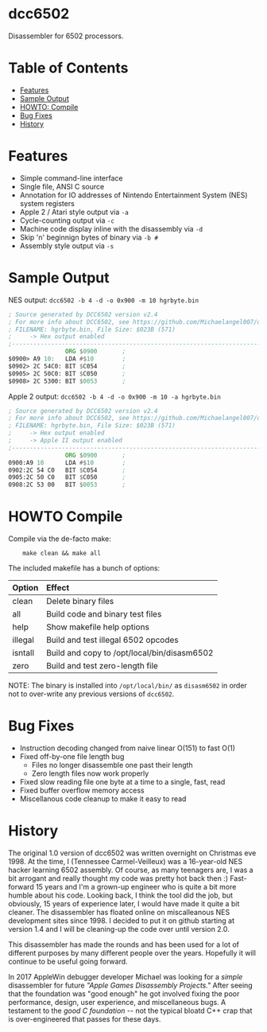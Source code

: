 dcc6502
=======

Disassembler for 6502 processors.

# Table of Contents
* [Features](#features)
* [Sample Output](#sample-output)
* [HOWTO: Compile](#howto-compile)
* [Bug Fixes](#bug-fixes)
* [History](#history)

# Features

* Simple command-line interface
* Single file, ANSI C source
* Annotation for IO addresses of Nintendo Entertainment System (NES) system registers
* Apple 2 / Atari style output via `-a`
* Cycle-counting output via `-c`
* Machine code display inline with the disassembly via `-d`
* Skip 'n' beginnign bytes of binary via `-b #`
* Assembly style output via `-s`

# Sample Output

NES output: `dcc6502 -b 4 -d -o 0x900 -m 10 hgrbyte.bin`

```asm
; Source generated by DCC6502 version v2.4
; For more info about DCC6502, see https://github.com/Michaelangel007/dcc6502
; FILENAME: hgrbyte.bin, File Size: $023B (571)
;     -> Hex output enabled
;---------------------------------------------------------------------------
                ORG $0900       ;
$0900> A9 10:   LDA #$10        ;
$0902> 2C 54C0: BIT $C054       ;
$0905> 2C 50C0: BIT $C050       ;
$0908> 2C 5300: BIT $0053       ;
```

Apple 2 output: `dcc6502 -b 4 -d -o 0x900 -m 10 -a hgrbyte.bin`

```asm
; Source generated by DCC6502 version v2.4
; For more info about DCC6502, see https://github.com/Michaelangel007/dcc6502
; FILENAME: hgrbyte.bin, File Size: $023B (571)
;     -> Hex output enabled
;     -> Apple II output enabled
;---------------------------------------------------------------------------
                ORG $0900       ;
0900:A9 10      LDA #$10        ;
0902:2C 54 C0   BIT $C054       ;
0905:2C 50 C0   BIT $C050       ;
0908:2C 53 00   BIT $0053       ;
```


# HOWTO Compile

Compile via the de-facto make:

```
    make clean && make all
```

The included makefile has a bunch of options:

|Option |Effect|
|:------|:-----|
|clean  |Delete binary files                        |
|all    |Build code and binary test files           |
|help   |Show makefile help options                 |
|illegal|Build and test illegal 6502 opcodes        |
|isntall|Build and copy to /opt/local/bin/disasm6502|
|zero   |Build and test zero-length file            |

NOTE: The binary is installed into `/opt/local/bin/` as `disasm6502`
in order not to over-write any previous versions of `dcc6502`.


# Bug Fixes

* Instruction decoding changed from naive linear O(151) to fast O(1)
* Fixed off-by-one file length bug
  * Files no longer disassemble one past their length
  * Zero length files now work properly
* Fixed slow reading file one byte at a time to a single, fast, read
* Fixed buffer overflow memory access
* Miscellanous code cleanup to make it easy to read

# History

The original 1.0 version of dcc6502 was written overnight on Christmas eve
1998. At the time, I (Tennessee Carmel-Veilleux) was a 16-year-old NES
hacker learning 6502 assembly. Of course, as many teenagers are, I was
a bit arrogant and really thought my code was pretty hot back then :)
Fast-forward 15 years and I'm a grown-up engineer who is quite a bit more
humble about his code. Looking back, I think the tool did the job, but
obviously, 15 years of experience later, I would have made it quite a
bit cleaner. The disassembler has floated online on miscalleanous NES
development sites since 1998. I decided to put it on github starting at
version 1.4 and I will be cleaning-up the code over until version 2.0. 

This disassembler has made the rounds and has been used for a lot of
different purposes by many different people over the years. Hopefully
it will continue to be useful going forward. 

In 2017 AppleWin debugger developer Michael was looking for a
_simple_ disassembler for future _"Apple Games Disassembly Projects."_
After seeing that the foundation was "good enough" he got involved
fixing the poor performance, design, user experience, and miscellaneous bugs.
A testament to the _good C foundation_ -- not the typical bloatd C++ crap
that is over-engineered that passes for these days.

